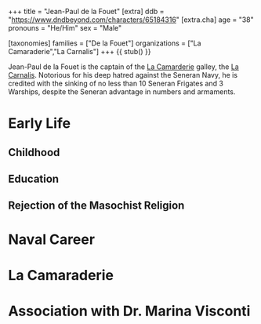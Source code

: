 +++
title = "Jean-Paul de la Fouet"
[extra]
ddb = "https://www.dndbeyond.com/characters/65184316"
[extra.cha]
age = "38"
pronouns = "He/Him"
sex = "Male"

[taxonomies]
families = ["De la Fouet"]
organizations = ["La Camaraderie","La Carnalis"]
+++
{{ stub() }}

Jean-Paul de la Fouet is the captain of the [La Camarderie](@/organizations/la-camaraderie.md) galley, the [La Carnalis](@/vehicles/la-carnalis.md). Notorious for his deep hatred against the Seneran Navy, he is credited with the sinking of no less than 10 Seneran Frigates and 3 Warships, despite the Seneran advantage in numbers and armaments.

# Early Life

## Childhood

## Education

## Rejection of the Masochist Religion

# Naval Career

# La Camaraderie

# Association with Dr. Marina Visconti